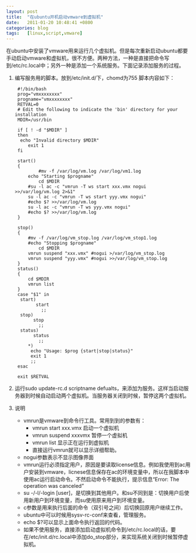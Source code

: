 ```yaml
---
layout: post
title:  "在ubuntu开机启动vmware到虚拟机"
date:   2011-01-20 10:48:41 +0800
categories: blog
tags:   [linux,script,vmware]
---
```

在ubuntu中安装了vmware用来运行几个虚拟机。但是每次重新启动ubuntu都要手动启动vmware和虚拟机，很不方便。两种方法，一种是直接把命令写到/etc/rc.local中；另外一种是添加一个系统服务。下面记录添加服务的过程。

1. 编写服务用的脚本。放到/etc/init.d/下，chomd为755 脚本内容如下：

        #!/bin/bash
        prog="vmxxxxxxxx"
        progname="vmxxxxxxxx"
        RETVAL=0
        # Edit the following to indicate the 'bin' directory for your installation
        MDIR=/usr/bin

        if [ ! -d "$MDIR" ]
        then
         echo "Invalid directory $MDIR"
            exit 1
        fi

        start()
        {
                #mv -f /var/log/vm.log /var/log/vm1.log
            echo "Starting $progname"
                cd $MDIR
            #su -l ac -c "vmrun -T ws start xxx.vmx nogui >>/var/log/vm.log 2>&1"
            su -l ac -c "vmrun -T ws start yyy.vmx nogui"    
            #echo $? >>/var/log/vm.log    
            su -l ac -c "vmrun -T ws yyy.vmx nogui"
            #echo $? >>/var/log/vm.log
        }

        stop()
        {
            #mv -f /var/log/vm_stop.log /var/log/vm_stop1.log    
            #echo "Stopping $progname"
                cd $MDIR
            vmrun suspend "xxx.vmx" #nogui >/var/log/vm_stop.log
            vmrun suspend "yyy.vmx" #nogui >>/var/log/vm_stop.log
        }
        status()
        {
            cd $MDIR
            vmrun list
        }
        case "$1" in
         start)
               start
                 ;;
         stop)
              stop
                ;;
         status)
              status
                ;;
            *)
             echo "Usage: $prog {start|stop|status}"
             exit 1
             ;;
        esac

        exit $RETVAL

2. 运行sudo update-rc.d scriptname defualts，来添加为服务。这样当启动服务器到时候自动启动两个虚拟机。当服务器关闭到时候，暂停这两个虚拟机。
3. 说明
    - vmrun是vmware到命令行工具。常用到到的参数有：
        - vmrun start xxx.vmx    启动一个虚拟机
        - vmrun suspend xxxvmx    暂停一个虚拟机
        - vmrun list    显示正在运行到虚拟机
        - 直接运行vmrun就可以显示详细帮助。
    - nogui参数表示不显示图像界面
    - vmrun运行必须指定用户，原因是要读取license信息。例如我使用到ac用户安装到vmware，licnese信息保存在ac的环境变量中，所以在我脚本中使用ac运行启动命令。不然启动命令不能执行，提示信息“Error: The operation was canceled”
    - su -/-l/-login [user]，是切换到其他用户。和su不同到是：切换用户后使用新用户到环境变量，而su使用原来用户到环境变量。
    - c参数是用来执行后面的命令（双引号之间）后切换回原用户继续工作。
    - ubuntu中可以时候用sysv-rc-conf来查看，管理服务。
    - echo $?可以显示上面命令执行返回的代码。
    - 如果不使用服务，直接添加启动虚拟机命令到/etc/rc.local的话，要在/etc/init.d/rc.local中添加do_stop部分，来实现系统关闭到时候暂停虚拟机。
